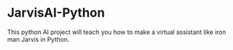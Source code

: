 # JarvisAI-Python
This python AI project will teach you how to make a virtual assistant like iron man Jarvis in Python. 
